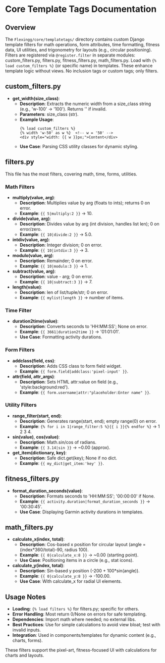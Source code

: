 # Core Template Tags Documentation

## Overview
The `Flexingg/core/templatetags/` directory contains custom Django template filters for math operations, form attributes, time formatting, fitness data, UI utilities, and trigonometry for layouts (e.g., circular positioning). Filters are registered via `@register.filter` in separate modules: custom_filters.py, filters.py, fitness_filters.py, math_filters.py. Load with `{% load custom_filters %}` (or specific name) in templates. These enhance template logic without views. No inclusion tags or custom tags; only filters.

## custom_filters.py
- **get_width(size_class)**:
  - **Description**: Extracts the numeric width from a size_class string (e.g., 'w-100' -> '100'). Returns '' if invalid.
  - **Parameters**: size_class (str).
  - **Example Usage**:
    ```
    {% load custom_filters %}
    {% width 'w-50' as w %}  <!-- w = '50' -->
    <div style="width: {{ w }}px;">Content</div>
    ```
  - **Use Case**: Parsing CSS utility classes for dynamic styling.

## filters.py
This file has the most filters, covering math, time, forms, utilities.

### Math Filters
- **multiply(value, arg)**:
  - **Description**: Multiplies value by arg (floats to ints); returns 0 on error.
  - **Example**: `{{ 5|multiply:2 }}` → 10.
- **divide(value, arg)**:
  - **Description**: Divides value by arg (int division, handles list len); 0 on error/zero.
  - **Example**: `{{ 10|divide:2 }}` → 5.0.
- **intdiv(value, arg)**:
  - **Description**: Integer division; 0 on error.
  - **Example**: `{{ 10|intdiv:3 }}` → 3.
- **modulo(value, arg)**:
  - **Description**: Remainder; 0 on error.
  - **Example**: `{{ 10|modulo:3 }}` → 1.
- **subtract(value, arg)**:
  - **Description**: value - arg; 0 on error.
  - **Example**: `{{ 10|subtract:3 }}` → 7.
- **length(value)**:
  - **Description**: len of list/tuple/str; 0 on error.
  - **Example**: `{{ mylist|length }}` → number of items.

### Time Filter
- **duration2time(value)**:
  - **Description**: Converts seconds to 'HH:MM:SS'; None on error.
  - **Example**: `{{ 3661|duration2time }}` → '01:01:01'.
  - **Use Case**: Formatting activity durations.

### Form Filters
- **addclass(field, css)**:
  - **Description**: Adds CSS class to form field widget.
  - **Example**: `{{ form.field|addclass:'pixel-input' }}`.
- **attr(field, attr_args)**:
  - **Description**: Sets HTML attr:value on field (e.g., 'style:background:red').
  - **Example**: `{{ form.username|attr:"placeholder:Enter name" }}`.

### Utility Filters
- **range_filter(start, end)**:
  - **Description**: Generates range(start, end); empty range(0) on error.
  - **Example**: `{% for i in 1|range_filter:5 %}{{ i }}{% endfor %}` → 1 2 3 4.
- **sin(value)**, **cos(value)**:
  - **Description**: Math.sin/cos of radians.
  - **Example**: `{{ 3.14|sin }}` → ~0.00 (approx).
- **get_item(dictionary, key)**:
  - **Description**: Safe dict.get(key); None if no dict.
  - **Example**: `{{ my_dict|get_item:'key' }}`.

## fitness_filters.py
- **format_duration_seconds(value)**:
  - **Description**: Formats seconds to 'HH:MM:SS'; '00:00:00' if None.
  - **Example**: `{{ activity.duration|format_duration_seconds }}` → '00:30:45'.
  - **Use Case**: Displaying Garmin activity durations in templates.

## math_filters.py
- **calculate_x(index, total)**:
  - **Description**: Cos-based x position for circular layout (angle = (index*360/total)-90, radius 100).
  - **Example**: `{{ 0|calculate_x:8 }}` → ~0.00 (starting point).
  - **Use Case**: Positioning items in a circle (e.g., stat icons).
- **calculate_y(index, total)**:
  - **Description**: Sin-based y position (-200 + 100*sin(angle)).
  - **Example**: `{{ 0|calculate_y:8 }}` → -100.00.
  - **Use Case**: With calculate_x for radial UI elements.

## Usage Notes
- **Loading**: `{% load filters %}` for filters.py; specific for others.
- **Error Handling**: Most return 0/None on errors for safe templating.
- **Dependencies**: Import math where needed; no external libs.
- **Best Practices**: Use for simple calculations to avoid view bloat; test with invalid inputs.
- **Integration**: Used in components/templates for dynamic content (e.g., charts, forms).

These filters support the pixel-art, fitness-focused UI with calculations for charts and layouts.